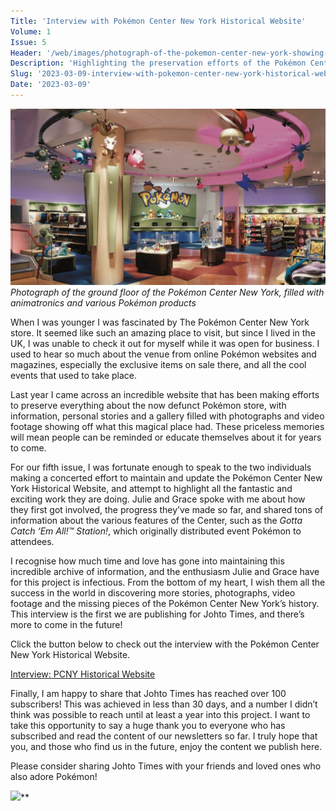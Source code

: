 ```yaml
---
Title: 'Interview with Pokémon Center New York Historical Website'
Volume: 1
Issue: 5
Header: '/web/images/photograph-of-the-pokemon-center-new-york-showing-two-floors-at-night.jpeg'
Description: 'Highlighting the preservation efforts of the Pokémon Center New York store, and celebrating 100 subscribers to the Johto Times newsletter!'
Slug: '2023-03-09-interview-with-pokemon-center-new-york-historical-website'
Date: '2023-03-09'
---
```



[![Photograph of the ground floor of the Pokémon Center New York, filled with animatronics and various Pokémon products](/web/images/photograph-of-the-ground-floor-of-the-pokemon-center-new-york-filled-with-animatronics-and-various-p.jpeg)](/web/images/photograph-of-the-ground-floor-of-the-pokemon-center-new-york-filled-with-animatronics-and-various-p.jpeg)*Photograph of the ground floor of the Pokémon Center New York, filled with animatronics and various Pokémon products*



When I was younger I was fascinated by The Pokémon Center New York store. It seemed like such an amazing place to visit, but since I lived in the UK, I was unable to check it out for myself while it was open for business. I used to hear so much about the venue from online Pokémon websites and magazines, especially the exclusive items on sale there, and all the cool events that used to take place. 

Last year I came across an incredible website that has been making efforts to preserve everything about the now defunct Pokémon store, with information, personal stories and a gallery filled with photographs and video footage showing off what this magical place had. These priceless memories will mean people can be reminded or educate themselves about it for years to come.

For our fifth issue, I was fortunate enough to speak to the two individuals making a concerted effort to maintain and update the Pokémon Center New York Historical Website, and attempt to highlight all the fantastic and exciting work they are doing. Julie and Grace spoke with me about how they first got involved, the progress they’ve made so far, and shared tons of information about the various features of the Center, such as the _Gotta Catch ‘Em All!™ Station!_, which originally distributed event Pokémon to attendees.

I recognise how much time and love has gone into maintaining this incredible archive of information, and the enthusiasm Julie and Grace have for this project is infectious. From the bottom of my heart, I wish them all the success in the world in discovering more stories, photographs, video footage and the missing pieces of the Pokémon Center New York’s history. This interview is the first we are publishing for Johto Times, and there’s more to come in the future!

Click the button below to check out the interview with the Pokémon Center New York Historical Website.

[Interview: PCNY Historical Website](https://johto.substack.com/interview-pokemon-center-ny-historical-website)

Finally, I am happy to share that Johto Times has reached over 100 subscribers! This was achieved in less than 30 days, and a number I didn’t think was possible to reach until at least a year into this project. I want to take this opportunity to say a huge thank you to everyone who has subscribed and read the content of our newsletters so far. I truly hope that you, and those who find us in the future, enjoy the content we publish here.

Please consider sharing Johto Times with your friends and loved ones who also adore Pokémon!



[![](/web/images/.png)](/web/images/.png)**

